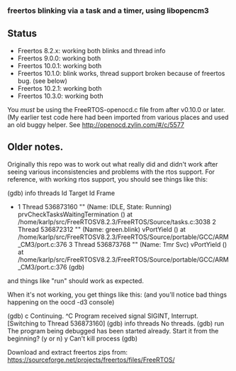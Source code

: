 ### freertos blinking via a task and a timer, using libopencm3

## Status 

 * Freertos 8.2.x: working both blinks and thread info
 * Freertos 9.0.0: working both
 * Freertos 10.0.1: working both
 * Freertos 10.1.0: blink works, thread support broken because of freertos bug. (see below)
 * Freertos 10.2.1: working both
 * Freertos 10.3.0: working both

You _must_ be using the FreeRTOS-openocd.c file from after v0.10.0 or later.
(My earlier test code here had been imported from various places and used
an old buggy helper. See http://openocd.zylin.com/#/c/5577

## Older notes.

Originally this repo was to work out what really did and didn't work after seeing
various inconsistencies and problems with the rtos support.  For reference, with
working rtos support, you should see things like this:

(gdb) info threads
  Id   Target Id         Frame 
* 1    Thread 536873160 "" (Name: IDLE, State: Running) prvCheckTasksWaitingTermination ()
    at /home/karlp/src/FreeRTOSV8.2.3/FreeRTOS/Source/tasks.c:3038
  2    Thread 536872312 "" (Name: green.blink) vPortYield ()
    at /home/karlp/src/FreeRTOSV8.2.3/FreeRTOS/Source/portable/GCC/ARM_CM3/port.c:376
  3    Thread 536873768 "" (Name: Tmr Svc) vPortYield ()
    at /home/karlp/src/FreeRTOSV8.2.3/FreeRTOS/Source/portable/GCC/ARM_CM3/port.c:376
(gdb)

and things like "run" should work as expected.

When it's not working, you get things like this: (and you'll notice bad things happening on the oocd -d3 console)

(gdb) c
Continuing.
^C
Program received signal SIGINT, Interrupt.
[Switching to Thread 536873160]
(gdb) info threads
No threads.
(gdb) run 
The program being debugged has been started already.
Start it from the beginning? (y or n) y
Can't kill process
(gdb) 


Download and extract freertos zips from: https://sourceforge.net/projects/freertos/files/FreeRTOS/
